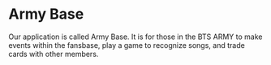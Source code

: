 <h1> Army Base </h1>

<p>
Our application is called Army Base. It is for those in the BTS ARMY to make events within the fansbase, play a game to recognize songs, and trade cards with other members. 
</p>